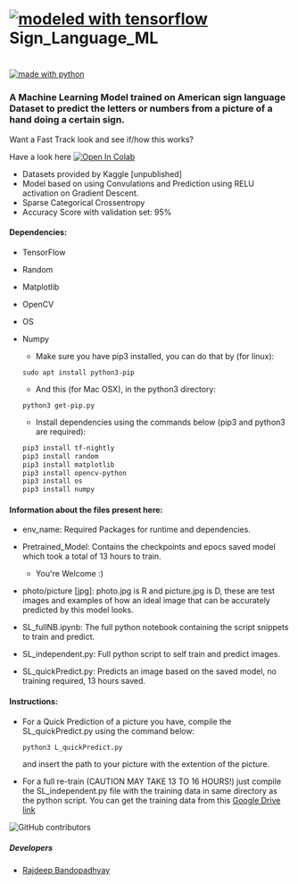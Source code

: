#                 [![modeled with tensorflow](https://drive.google.com/uc?authuser=0&id=1Vfwy9Cb3KF_ATWPIeifcP_L286EUf0_3&export=download)](https://www.tensorflow.org/) Sign_Language_ML

#                  

[![made with python](https://forthebadge.com/images/badges/made-with-python.svg)](https://www.python.org)



### A Machine Learning Model trained on American sign language Dataset to predict the letters or numbers from a picture of a hand doing a certain sign.

Want a Fast Track look and see if/how this works?

Have a look here [![Open In Colab](https://colab.research.google.com/assets/colab-badge.svg)](https://colab.research.google.com/drive/1EMvokUcPU1LJ8SvsWKLiEk9whFvVUWi3)




- Datasets provided by Kaggle [unpublished]
- Model based on using Convulations and Prediction using RELU activation on Gradient Descent.
- Sparse Categorical Crossentropy
- Accuracy Score with validation set: 95%

#### Dependencies: 
- TensorFlow
- Random
- Matplotlib
- OpenCV
- OS
- Numpy

    + Make sure you have pip3 installed, you can do that by (for linux):
    ```
    sudo apt install python3-pip
    ```

    + And this (for Mac OSX), in the python3 directory:
    ```
    python3 get-pip.py
    ```

    + Install dependencies using the commands below (pip3 and python3 are required):

    ```bash
    pip3 install tf-nightly
    pip3 install random
    pip3 install matplotlib
    pip3 install opencv-python
    pip3 install os
    pip3 install numpy
    ```

#### Information about the files present here:

- env_name: Required Packages for runtime and dependencies.

- Pretrained_Model: Contains the checkpoints and epocs saved model which took a total of 13 hours to train. 
    + You're Welcome :)

- photo/picture [jpg]: photo.jpg is R and picture.jpg is D, these are test images and examples of how an ideal image    that can be accurately predicted by this model looks.

- SL_fullNB.ipynb: The full python notebook containing the script snippets to train and predict.

- SL_independent.py: Full python script to self train and predict images.

- SL_quickPredict.py: Predicts an image based on the saved model, no training required, 13 hours saved. 



#### Instructions:

  + For a Quick Prediction of a picture you have, compile the SL_quickPredict.py using the command below:
     
     ```bash
     python3 L_quickPredict.py
     ```
    and insert the path to your picture with the extention of the picture.

  + For a full re-train (CAUTION MAY TAKE 13 TO 16 HOURS!) just compile the SL_independent.py file with the training    data in same directory as the python script.
    You can get the training data from this [Google Drive link](https://drive.google.com/open?id=1apmXyY8OQx68b4-2G9Mttgrml7bldWfq)


![GitHub contributors](https://img.shields.io/github/contributors/mareep-raljodid/SignLanguage_ML?style=for-the-badge)

##### Developers
- [Rajdeep Bandopadhyay](https://github.com/mareep-raljodid)
